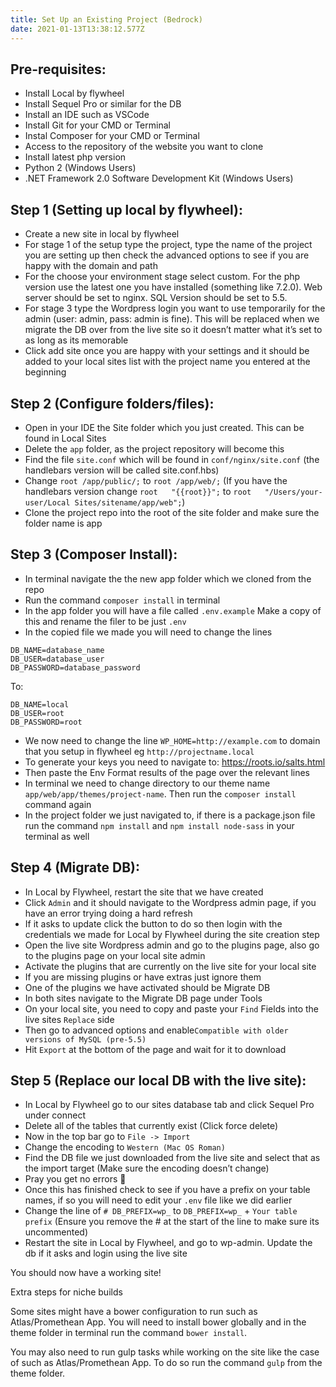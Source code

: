 ```yaml
---
title: Set Up an Existing Project (Bedrock)
date: 2021-01-13T13:38:12.577Z
---
```


## Pre-requisites:
- Install Local by flywheel
- Install Sequel Pro or similar for the DB
- Install an IDE such as VSCode
- Install Git for your CMD or Terminal
- Instal Composer for your CMD or Terminal
- Access to the repository of the website you want to clone
- Install latest php version
- Python 2 (Windows Users)
- .NET Framework 2.0 Software Development Kit (Windows Users)

## Step 1 (Setting up local by flywheel): 

- Create a new site in local by flywheel
- For stage 1 of the setup type the project, type the name of the project you are setting up then check the advanced options to see if you are happy with the domain and path
- For the choose your environment stage select custom. For the php version use the latest one you have installed (something like 7.2.0). Web server should be set to nginx. SQL Version should be set to 5.5.
- For stage 3 type the Wordpress login you want to use temporarily for the admin (user: admin, pass: admin is fine). This will be replaced when we migrate the DB over from the live site so it doesn’t matter what it’s set to as long as its memorable
- Click add site once you are happy with your settings and it should be added to your local sites list with the project name you entered at the beginning

## Step 2 (Configure folders/files):

- Open in your IDE the Site folder which you just created. This can be found in Local Sites
- Delete the `app` folder, as the project repository will become this
- Find the file `site.conf` which will be found in `conf/nginx/site.conf` (the handlebars version will be called site.conf.hbs)
- Change `root /app/public/;` to `root /app/web/;` (If you have the handlebars version change `root   "{{root}}";` to `root   "/Users/your-user/Local Sites/sitename/app/web";`)
- Clone the project repo into the root of the site folder and make sure the folder name is app

## Step 3 (Composer Install):

- In terminal navigate the the new app folder which we cloned from the repo 
- Run the command `composer install` in terminal
- In the app folder you will have a file called `.env.example` Make a copy of this and rename the filer to be just `.env`
- In the copied file we made you will need to change the lines

```
DB_NAME=database_name
DB_USER=database_user
DB_PASSWORD=database_password
```

To:

```
DB_NAME=local
DB_USER=root
DB_PASSWORD=root
```

- We now need to change the line `WP_HOME=http://example.com` to domain that you setup in flywheel eg `http://projectname.local`
- To generate your keys you need to navigate to: https://roots.io/salts.html
- Then paste the Env Format results of the page over the relevant lines
- In terminal we need to change directory to our theme name `app/web/app/themes/project-name`. Then run the `composer install` command again
- In the project folder we just navigated to, if there is a package.json file run the command `npm install` and `npm install node-sass` in your terminal as well

## Step 4 (Migrate DB):

- In Local by Flywheel, restart the site that we have created
- Click `Admin` and it should navigate to the Wordpress admin page, if you have an error trying doing a hard refresh
- If it asks to update click the button to do so then login with the credentials we made for Local by Flywheel during the site creation step
- Open the live site Wordpress admin and go to the plugins page, also go to the plugins page on your local site admin
- Activate the plugins that are currently on the live site for your local site
- If you are missing plugins or have extras just ignore them
- One of the plugins we have activated should be Migrate DB
- In both sites navigate to the Migrate DB page under Tools
- On your local site, you need to copy and paste your `Find` Fields into the live sites `Replace` side
- Then go to advanced options and enable`Compatible with older versions of MySQL (pre-5.5)`
- Hit `Export` at the bottom of the page and wait for it to download

## Step 5 (Replace our local DB with the live site):

- In Local by Flywheel go to our sites database tab and click Sequel Pro under connect
- Delete all of the tables that currently exist (Click force delete)
- Now in the top bar go to `File -> Import`
- Change the encoding to `Western (Mac OS Roman)`
- Find the DB file we just downloaded from the live site and select that as the import target (Make sure the encoding doesn’t change)
- Pray you get no errors :eyes:
- Once this has finished check to see if you have a prefix on your table names, if so you will need to edit your `.env` file like we did earlier
- Change the line of `# DB_PREFIX=wp_` to `DB_PREFIX=wp_` + `Your table prefix` (Ensure you remove the # at the start of the line to make sure its uncommented)
- Restart the site in Local by Flywheel, and go to wp-admin. Update the db if it asks and login using the live site

You should now have a working site!

Extra steps for niche builds

Some sites might have a bower configuration to run such as Atlas/Promethean App. You will need to install bower globally and in the theme folder in terminal run the command `bower install`.

You may also need to run gulp tasks while working on the site like the case of such as Atlas/Promethean App. To do so run the command `gulp` from the theme folder.
